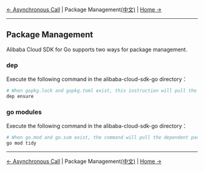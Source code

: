 [← Asynchronous Call](9-Asynchronous-EN.md) | Package Management[(中文)](10-Package-Management-CN.md) | [Home →](../README.md)
***
## Package Management

Alibaba Cloud SDK for Go supports two ways for package management.

### dep

Execute the following command in the alibaba-cloud-sdk-go directory：
```bash
# When gopkg.lock and gopkg.toml exist, this instruction will pull the dependency package and put it into the vendor directory.
dep ensure 
```

### go modules

Execute the following command in the alibaba-cloud-sdk-go directory：
```bash
# When go.mod and go.sum exist, the command will pull the dependent package and put it into the $GOPATH/pkg/mod directory.
go mod tidy
```

***
[← Asynchronous Call](9-Asynchronous-EN.md) | Package Management[(中文)](10-Package-Management-CN.md) | [Home →](../README.md)
